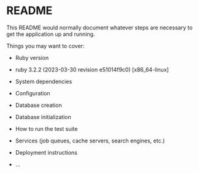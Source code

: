 # README

This README would normally document whatever steps are necessary to get the
application up and running.

Things you may want to cover:

* Ruby version
- ruby 3.2.2 (2023-03-30 revision e51014f9c0) [x86_64-linux]

* System dependencies

* Configuration

* Database creation

* Database initialization

* How to run the test suite

* Services (job queues, cache servers, search engines, etc.)

* Deployment instructions

* ...
